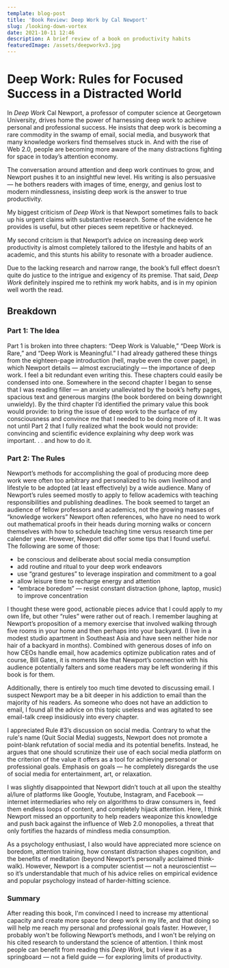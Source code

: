 ```yaml
---
template: blog-post
title: 'Book Review: Deep Work by Cal Newport'
slug: /looking-down-vortex
date: 2021-10-11 12:46
description: A brief review of a book on productivity habits
featuredImage: /assets/deepworkv3.jpg
---
```

# Deep Work: Rules for Focused Success in a Distracted World

In *Deep Work* Cal Newport, a professor of computer science at Georgetown University, drives home the power of harnessing deep work to achieve personal and professional success. He insists that deep work is becoming a rare commodity in the swamp of email, social media, and busywork that many knowledge workers find themselves stuck in. And with the rise of Web 2.0, people are becoming more aware of the many distractions fighting for space in today’s attention economy. 

The conversation around attention and deep work continues to grow, and Newport pushes it to an insightful new level. His writing is also persuasive — he bothers readers with images of time, energy, and genius lost to modern mindlessness, insisting deep work is the answer to true productivity.

My biggest criticism of *Deep Work* is that Newport sometimes fails to back up his urgent claims with substantive research. Some of the evidence he provides is useful, but other pieces seem repetitive or hackneyed. 

My second critcism is that Newport’s advice on increasing deep work productivity is almost completely tailored to the lifestyle and habits of an academic, and this stunts his ability to resonate with a broader audience. 

Due to the lacking research and narrow range, the book’s full effect doesn’t quite do justice to the intrigue and exigency of its premise. That said, *Deep Work* definitely inspired me to rethink my work habits, and is in my opinion well worth the read.

## Breakdown

### Part 1: The Idea

Part 1 is broken into three chapters: “Deep Work is Valuable,” “Deep Work is Rare,” and “Deep Work is Meaningful.” I had already gathered these things from the eighteen-page introduction (hell, maybe even the cover page), in which Newport details — almost excruciatingly — the importance of deep work. I feel a bit redundant even writing this. These chapters could easily be condensed into one. Somewhere in the second chapter I began to sense that I was reading filler — an anxiety unalleviated by the book’s hefty pages, spacious text and generous margins (the book bordered on being downright unwieldy). By the third chapter I’d identified the primary value this book would provide: to bring the issue of deep work to the surface of my consciousness and convince me that I needed to be doing more of it. It was not until Part 2 that I fully realized what the book would not provide: convincing and scientific evidence explaining why deep work was important. . . and how to do it.

### Part 2: The Rules

Newport’s methods for accomplishing the goal of producing more deep work were often too arbitrary and personalized to his own livelihood and lifestyle to be adopted (at least effectively) by a wide audience. Many of Newport’s rules seemed mostly to apply to fellow academics with teaching responsibilities and publishing deadlines. The book seemed to target an audience of fellow professors and academics, not the growing masses of “knowledge workers” Newport often references, who have no need to work out mathematical proofs in their heads during morning walks or concern themselves with how to schedule teaching time versus research time per calender year. However, Newport did offer some tips that I found useful. The following are some of those:

- be conscious and deliberate about social media consumption
- add routine and ritual to your deep work endeavors
- use “grand gestures” to leverage inspiration and commitment to a goal
- allow leisure time to recharge energy and attention
- “embrace boredom” — resist constant distraction (phone, laptop, music) to improve concentration

I thought these were good, actionable pieces advice that I could apply to my own life, but other “rules” were rather out of reach. I remember laughing at Newport’s proposition of a memory exercise that involved walking through five rooms in your home and then perhaps into your backyard. (I live in a modest studio apartment in Southeast Asia and have seen neither hide nor hair of a backyard in months). Combined with generous doses of info on how CEOs handle email, how academics optimize publication rates and of course, Bill Gates, it is moments like that Newport’s connection with his audience potentially falters and some readers may be left wondering if this book is for them.

Additionally, there is entirely too much time devoted to discussing email. I suspect Newport may be a bit deeper in his addiction to email than the majority of his readers. As someone who does not have an addiction to email, I found all the advice on this topic useless and was agitated to see email-talk creep insidiously into every chapter.

I appreciated Rule #3’s discussion on social media. Contrary to what the rule's name (Quit Social Media) suggests, Newport does not promote a point-blank refutation of social media and its potential benefits. Instead, he argues that one should scrutinize their use of each social media platform on the criterion of the value it offers as a tool for achieving personal or professional goals. Emphasis on goals — he completely disregards the use of social media for entertainment, art, or relaxation. 

I was slightly disappointed that Newport didn’t touch at all upon the stealthy al/lure of platforms like Google, Youtube, Instagram, and Facebook — internet intermediaries who rely on algorithms to draw consumers in, feed them endless loops of content, and completely hijack attention. Here, I think Newport missed an opportunity to help readers weaponize this knowledge and push back against the influence of Web 2.0 monopolies, a threat that only fortifies the hazards of mindless media consumption. 

As a psychology enthusiast, I also would have appreciated more science on boredom, attention training, how constant distraction shapes cognition, and the benefits of meditation (beyond Newport’s personally acclaimed think-walk). However, Newport is a computer scientist — not a neuroscientist — so it’s understandable that much of his advice relies on empirical evidence and popular psychology instead of harder-hitting science. 

### Summary

After reading this book, I'm convinced I need to increase my attentional capacity and create more space for deep work in my life, and that doing so will help me reach my personal and professional goals faster. However, I probably won't be following Newport’s methods, and I won't be relying on his cited research to understand the science of attention. I think most people can benefit from reading this *Deep Work*, but I view it as a springboard — not a field guide — for exploring limits of productivity.